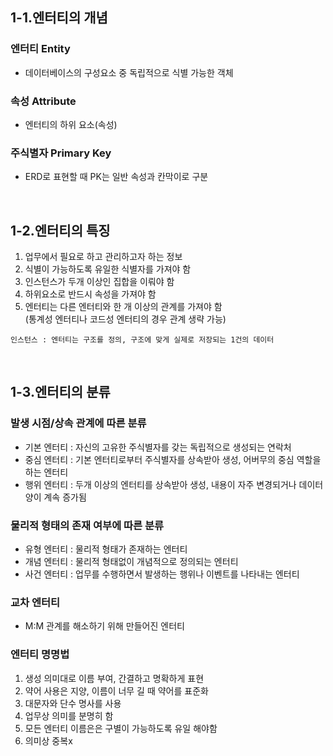 ## 1-1.엔터티의 개념

### 엔터티 Entity
- 데이터베이스의 구성요소 중 독립적으로 식별 가능한 객체

### 속성 Attribute
- 엔터티의 하위 요소(속성)

### 주식별자 Primary Key
- ERD로 표현할 때 PK는 일반 속성과 칸막이로 구분

<br>

## 1-2.엔터티의 특징
1. 업무에서 필요로 하고 관리하고자 하는 정보
2. 식별이 가능하도록 유일한 식별자를 가져야 함
3. 인스턴스가 두개 이상인 집합을 이뤄야 함
4. 하위요소로 반드시 속성을 가져야 함
5. 엔터티는 다른 엔터티와 한 개 이상의 관계를 가져야 함 <br>
   (통계성 엔터티나 코드성 엔터티의 경우 관계 생략 가능)

`인스턴스 : 엔터티는 구조를 정의, 구조에 맞게 실제로 저장되는 1건의 데이터`

<br>

## 1-3.엔터티의 분류

### 발생 시점/상속 관계에 따른 분류
- 기본 엔터티 : 자신의 고유한 주식별자를 갖는 독립적으로 생성되는 연락처
- 중심 엔터티 : 기본 엔터티로부터 주식별자를 상속받아 생성, 어버무의 중심 역할을 하는 엔터티
- 행위 엔터티 : 두개 이상의 엔터티를 상속받아 생성, 내용이 자주 변경되거나 데이터양이 계속 증가됨

### 물리적 형태의 존재 여부에 따른 분류
- 유형 엔터티 : 물리적 형태가 존재하는 엔터티
- 개념 엔터티 : 물리적 형태없이 개념적으로 정의되는 엔터티
- 사건 엔터티 : 업무를 수행하면서 발생하는 행위나 이벤트를 나타내는 엔터티

### 교차 엔터티
- M:M 관계를 해소하기 위해 만들어진 엔터티

### 엔터티 명명법
1. 생성 의미대로 이름 부여, 간결하고 명확하게 표현
2. 약어 사용은 지양, 이름이 너무 길 때 약어를 표준화
3. 대문자와 단수 명사를 사용
4. 업무상 의미를 분명히 함
5. 모든 엔터티 이름은은 구별이 가능하도록 유일 해야함
6. 의미상 중복x